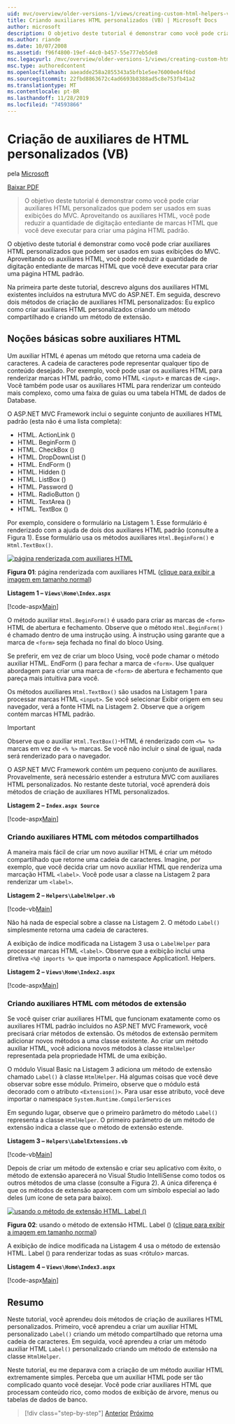 ```yaml
---
uid: mvc/overview/older-versions-1/views/creating-custom-html-helpers-vb
title: Criando auxiliares HTML personalizados (VB) | Microsoft Docs
author: microsoft
description: O objetivo deste tutorial é demonstrar como você pode criar auxiliares HTML personalizados que podem ser usados em suas exibições do MVC. Aproveitando o auxiliar HTML...
ms.author: riande
ms.date: 10/07/2008
ms.assetid: f96f4800-19ef-44c0-b457-55e777eb5de8
msc.legacyurl: /mvc/overview/older-versions-1/views/creating-custom-html-helpers-vb
msc.type: authoredcontent
ms.openlocfilehash: aaeadde258a2855343a5bfb1e5ee76000e04f6bd
ms.sourcegitcommit: 22fbd8863672c4ad6693b8388ad5c8e753fb41a2
ms.translationtype: MT
ms.contentlocale: pt-BR
ms.lasthandoff: 11/28/2019
ms.locfileid: "74593866"
---
```

# <a name="creating-custom-html-helpers-vb"></a>Criação de auxiliares de HTML personalizados (VB)

pela [Microsoft](https://github.com/microsoft)

[Baixar PDF](https://download.microsoft.com/download/1/1/f/11f721aa-d749-4ed7-bb89-a681b68894e6/ASPNET_MVC_Tutorial_9_VB.pdf)

> O objetivo deste tutorial é demonstrar como você pode criar auxiliares HTML personalizados que podem ser usados em suas exibições do MVC. Aproveitando os auxiliares HTML, você pode reduzir a quantidade de digitação entediante de marcas HTML que você deve executar para criar uma página HTML padrão.

O objetivo deste tutorial é demonstrar como você pode criar auxiliares HTML personalizados que podem ser usados em suas exibições do MVC. Aproveitando os auxiliares HTML, você pode reduzir a quantidade de digitação entediante de marcas HTML que você deve executar para criar uma página HTML padrão.

Na primeira parte deste tutorial, descrevo alguns dos auxiliares HTML existentes incluídos na estrutura MVC do ASP.NET. Em seguida, descrevo dois métodos de criação de auxiliares HTML personalizados: Eu explico como criar auxiliares HTML personalizados criando um método compartilhado e criando um método de extensão.

## <a name="understanding-html-helpers"></a>Noções básicas sobre auxiliares HTML

Um auxiliar HTML é apenas um método que retorna uma cadeia de caracteres. A cadeia de caracteres pode representar qualquer tipo de conteúdo desejado. Por exemplo, você pode usar os auxiliares HTML para renderizar marcas HTML padrão, como HTML `<input>` e marcas de `<img>`. Você também pode usar os auxiliares HTML para renderizar um conteúdo mais complexo, como uma faixa de guias ou uma tabela HTML de dados de Database.

O ASP.NET MVC Framework inclui o seguinte conjunto de auxiliares HTML padrão (esta não é uma lista completa):

- HTML. ActionLink ()
- HTML. BeginForm ()
- HTML. CheckBox ()
- HTML. DropDownList ()
- HTML. EndForm ()
- HTML. Hidden ()
- HTML. ListBox ()
- HTML. Password ()
- HTML. RadioButton ()
- HTML. TextArea ()
- HTML. TextBox ()

Por exemplo, considere o formulário na Listagem 1. Esse formulário é renderizado com a ajuda de dois dos auxiliares HTML padrão (consulte a Figura 1). Esse formulário usa os métodos auxiliares `Html.BeginForm()` e `Html.TextBox()`.

[![página renderizada com auxiliares HTML](creating-custom-html-helpers-vb/_static/image2.png)](creating-custom-html-helpers-vb/_static/image1.png)

**Figura 01**: página renderizada com auxiliares HTML ([clique para exibir a imagem em tamanho normal](creating-custom-html-helpers-vb/_static/image3.png))

**Listagem 1 – `Views\Home\Index.aspx`**

[!code-aspx[Main](creating-custom-html-helpers-vb/samples/sample1.aspx)]

O método auxiliar `Html.BeginForm()` é usado para criar as marcas de `<form>` HTML de abertura e fechamento. Observe que o método `Html.BeginForm()` é chamado dentro de uma instrução using. A instrução using garante que a marca de `<form>` seja fechada no final do bloco Using.

Se preferir, em vez de criar um bloco Using, você pode chamar o método auxiliar HTML. EndForm () para fechar a marca de `<form>`. Use qualquer abordagem para criar uma marca de `<form>` de abertura e fechamento que pareça mais intuitiva para você.

Os métodos auxiliares `Html.TextBox()` são usados na Listagem 1 para processar marcas HTML `<input>`. Se você selecionar Exibir origem em seu navegador, verá a fonte HTML na Listagem 2. Observe que a origem contém marcas HTML padrão.

> [!IMPORTANT]
> Observe que o auxiliar `Html.TextBox()`-HTML é renderizado com `<%= %>` marcas em vez de `<% %>` marcas. Se você não incluir o sinal de igual, nada será renderizado para o navegador.

O ASP.NET MVC Framework contém um pequeno conjunto de auxiliares. Provavelmente, será necessário estender a estrutura MVC com auxiliares HTML personalizados. No restante deste tutorial, você aprenderá dois métodos de criação de auxiliares HTML personalizados.

**Listagem 2 – `Index.aspx Source`**

[!code-aspx[Main](creating-custom-html-helpers-vb/samples/sample2.aspx)]

### <a name="creating-html-helpers-with-shared-methods"></a>Criando auxiliares HTML com métodos compartilhados

A maneira mais fácil de criar um novo auxiliar HTML é criar um método compartilhado que retorne uma cadeia de caracteres. Imagine, por exemplo, que você decida criar um novo auxiliar HTML que renderiza uma marcação HTML `<label>`. Você pode usar a classe na Listagem 2 para renderizar um `<label>`.

**Listagem 2 – `Helpers\LabelHelper.vb`**

[!code-vb[Main](creating-custom-html-helpers-vb/samples/sample3.vb)]

Não há nada de especial sobre a classe na Listagem 2. O método `Label()` simplesmente retorna uma cadeia de caracteres.

A exibição de índice modificada na Listagem 3 usa o `LabelHelper` para processar marcas HTML `<label>`. Observe que a exibição inclui uma diretiva `<%@ imports %>` que importa o namespace Application1. Helpers.

**Listagem 2 – `Views\Home\Index2.aspx`**

[!code-aspx[Main](creating-custom-html-helpers-vb/samples/sample4.aspx)]

### <a name="creating-html-helpers-with-extension-methods"></a>Criando auxiliares HTML com métodos de extensão

Se você quiser criar auxiliares HTML que funcionam exatamente como os auxiliares HTML padrão incluídos no ASP.NET MVC Framework, você precisará criar métodos de extensão. Os métodos de extensão permitem adicionar novos métodos a uma classe existente. Ao criar um método auxiliar HTML, você adiciona novos métodos à classe `HtmlHelper` representada pela propriedade HTML de uma exibição.

O módulo Visual Basic na Listagem 3 adiciona um método de extensão chamado `Label()` à classe `HtmlHelper`. Há algumas coisas que você deve observar sobre esse módulo. Primeiro, observe que o módulo está decorado com o atributo `<Extension()>`. Para usar esse atributo, você deve importar o namespace `System.Runtime.CompilerServices`

Em segundo lugar, observe que o primeiro parâmetro do método `Label()` representa a classe `HtmlHelper`. O primeiro parâmetro de um método de extensão indica a classe que o método de extensão estende.

**Listagem 3 – `Helpers\LabelExtensions.vb`**

[!code-vb[Main](creating-custom-html-helpers-vb/samples/sample5.vb)]

Depois de criar um método de extensão e criar seu aplicativo com êxito, o método de extensão aparecerá no Visual Studio IntelliSense como todos os outros métodos de uma classe (consulte a Figura 2). A única diferença é que os métodos de extensão aparecem com um símbolo especial ao lado deles (um ícone de seta para baixo).

[![usando o método de extensão HTML. Label ()](creating-custom-html-helpers-vb/_static/image5.png)](creating-custom-html-helpers-vb/_static/image4.png)

**Figura 02**: usando o método de extensão HTML. Label () ([clique para exibir a imagem em tamanho normal](creating-custom-html-helpers-vb/_static/image6.png))

A exibição de índice modificada na Listagem 4 usa o método de extensão HTML. Label () para renderizar todas as suas &lt;rótulo&gt; marcas.

**Listagem 4 – `Views\Home\Index3.aspx`**

[!code-aspx[Main](creating-custom-html-helpers-vb/samples/sample6.aspx)]

## <a name="summary"></a>Resumo

Neste tutorial, você aprendeu dois métodos de criação de auxiliares HTML personalizados. Primeiro, você aprendeu a criar um auxiliar HTML personalizado `Label()` criando um método compartilhado que retorna uma cadeia de caracteres. Em seguida, você aprendeu a criar um método auxiliar HTML `Label()` personalizado criando um método de extensão na classe `HtmlHelper`.

Neste tutorial, eu me deparava com a criação de um método auxiliar HTML extremamente simples. Perceba que um auxiliar HTML pode ser tão complicado quanto você desejar. Você pode criar auxiliares HTML que processam conteúdo rico, como modos de exibição de árvore, menus ou tabelas de dados de banco.

> [!div class="step-by-step"]
> [Anterior](asp-net-mvc-views-overview-vb.md)
> [Próximo](using-the-tagbuilder-class-to-build-html-helpers-vb.md)
